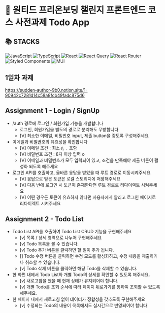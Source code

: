 # 🚀 원티드 프리온보딩 챌린지 프론트엔드 코스 사전과제 Todo App


## 📚 STACKS
![JavaScript](https://img.shields.io/badge/javascript-%23323330.svg?style=for-the-badge&logo=javascript&logoColor=%23F7DF1E)
![TypeScript](https://img.shields.io/badge/typescript-%23007ACC.svg?style=for-the-badge&logo=typescript&logoColor=white)
![React](https://img.shields.io/badge/react-%2320232a.svg?style=for-the-badge&logo=react&logoColor=%2361DAFB)
![React Query](https://img.shields.io/badge/-React%20Query-FF4154?style=for-the-badge&logo=react%20query&logoColor=white)
![React Router](https://img.shields.io/badge/React_Router-CA4245?style=for-the-badge&logo=react-router&logoColor=white)
![Styled Components](https://img.shields.io/badge/styled--components-DB7093?style=for-the-badge&logo=styled-components&logoColor=white)
![MUI](https://img.shields.io/badge/MUI-%230081CB.svg?style=for-the-badge&logo=mui&logoColor=white)


## 1일차 과제

https://sudden-author-9b0.notion.site/1-90942c7281d14c58a8fcb49fadc875d6


## Assignment 1 - Login / SignUp

- /auth 경로에 로그인 / 회원가입 기능을 개발합니다
  - 로그인, 회원가입을 별도의 경로로 분리해도 무방합니다
  - [V] 최소한 이메일, 비밀번호 input, 제출 button을 갖도록 구성해주세요
- 이메일과 비밀번호의 유효성을 확인합니다
  - [V] 이메일 조건 : 최소 `@`, `.` 포함 
  - [V] 비밀번호 조건 : 8자 이상 입력 o
  - [V] 이메일과 비밀번호가 모두 입력되어 있고, 조건을 만족해야 제출 버튼이 활성화 되도록 해주세요
- 로그인 API를 호출하고, 올바른 응답을 받았을 때 루트 경로로 이동시켜주세요
  - [V] 응답으로 받은 토큰은 로컬 스토리지에 저장해주세요
  - [V] 다음 번에 로그인 시 토큰이 존재한다면 루트 경로로 리다이렉트 시켜주세요
  - [V] 어떤 경우든 토큰이 유효하지 않다면 사용자에게 알리고 로그인 페이지로 리다이렉트 시켜주세요

## Assignment 2 - Todo List

- Todo List API를 호출하여 Todo List CRUD 기능을 구현해주세요
  - [v] 목록 / 상세 영역으로 나누어 구현해주세요
  - [v] Todo 목록을 볼 수 있습니다.
  - [v] Todo 추가 버튼을 클릭하면 할 일이 추가 됩니다.
  - [] Todo 수정 버튼을 클릭하면 수정 모드를 활성화하고, 수정 내용을 제출하거나 취소할 수 있습니다.
  - [v] Todo 삭제 버튼을 클릭하면 해당 Todo를 삭제할 수 있습니다.
- 한 화면 내에서 Todo List와 개별 Todo의 상세를 확인할 수 있도록 해주세요.
  - [v] 새로고침을 했을 때 현재 상태가 유지되어야 합니다.
  - [v] 개별 Todo를 조회 순서에 따라 페이지 뒤로가기를 통하여 조회할 수 있도록 해주세요.
- 한 페이지 내에서 새로고침 없이 데이터가 정합성을 갖추도록 구현해주세요
  - [v] 수정되는 Todo의 내용이 목록에서도 실시간으로 반영되어야 합니다

<!-- <details>
<summary>토글 접기/펼치기</summary>
<div markdown="1">

안녕

</div>
</details> -->
